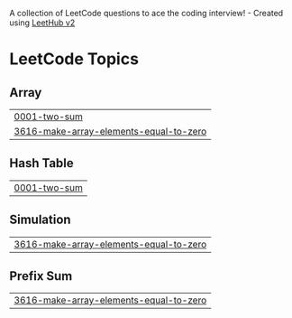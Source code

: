 A collection of LeetCode questions to ace the coding interview! - Created using [LeetHub v2](https://github.com/arunbhardwaj/LeetHub-2.0)
<!---LeetCode Topics Start-->
# LeetCode Topics
## Array
|  |
| ------- |
| [0001-two-sum](https://github.com/Arshia-163/Leetcode_Java/tree/master/0001-two-sum) |
| [3616-make-array-elements-equal-to-zero](https://github.com/Arshia-163/Leetcode_Java/tree/master/3616-make-array-elements-equal-to-zero) |
## Hash Table
|  |
| ------- |
| [0001-two-sum](https://github.com/Arshia-163/Leetcode_Java/tree/master/0001-two-sum) |
## Simulation
|  |
| ------- |
| [3616-make-array-elements-equal-to-zero](https://github.com/Arshia-163/Leetcode_Java/tree/master/3616-make-array-elements-equal-to-zero) |
## Prefix Sum
|  |
| ------- |
| [3616-make-array-elements-equal-to-zero](https://github.com/Arshia-163/Leetcode_Java/tree/master/3616-make-array-elements-equal-to-zero) |
<!---LeetCode Topics End-->